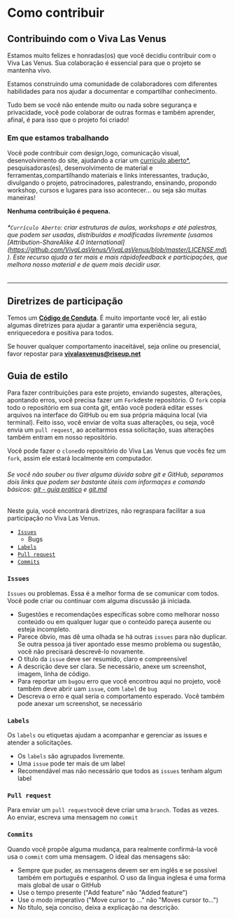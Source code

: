 # Como contribuir

## Contribuindo com o Viva Las Venus

Estamos muito felizes e honradas\(os\) que você decidiu contribuir com o Viva Las Venus. Sua colaboração é essencial para que o projeto se mantenha vivo.

Estamos construindo uma comunidade de colaboradores com diferentes habilidades para nos ajudar a documentar e compartilhar conhecimento.

Tudo bem se você não entende muito ou nada sobre segurança e privacidade, você pode colaborar de outras formas e também aprender, afinal, é para isso que o projeto foi criado!

### Em que estamos trabalhando

Você pode contribuir com design,logo, comunicação visual, desenvolvimento do site, ajudando a criar um [currículo aberto\*](#currículo-aberto), pesquisadoras(es), desenvolvimento de material e ferramentas,compartilhando materiais e links interessantes, tradução, divulgando o projeto, patrocinadores, palestrando, ensinando, propondo workshop, cursos e lugares para isso acontecer... ou seja são muitas maneiras!

**Nenhuma contribuição é pequena.**

###### \*`Currículo Aberto`: criar estruturas de aulas, workshops e até palestras, que podem ser usadas, distribuídas e modificadas livremente (usamos [Attribution-ShareAlike 4.0 International](https://github.com/VivaLasVenus/VivaLasVenus/blob/master/LICENSE.md\). Este recurso ajuda a ter mais e mais rápidofeedback e participações, que melhora nosso material e de quem mais decidir usar.
-----------------
## Diretrizes de participação

Temos um [**Código de Conduta**](https://github.com/VivaLasVenus/VivaLasVenus/blob/master/Code%20of%20Conduct.md). É muito importante você ler, ali estão algumas diretrizes para ajudar a garantir uma experiência segura, enriquecedora e positiva para todos.

Se houver qualquer comportamento inaceitável, seja online ou presencial, favor repostar para **vivalasvenus@riseup.net**

## Guia de estilo

Para fazer contribuições para este projeto, enviando sugestes, alterações, apontando erros, você precisa fazer um `Fork`deste repositório. O `fork` copia todo o repositório em sua conta git, então você poderá editar esses arquivos na interface do GitHub ou em sua própria máquina local (via terminal). Feito isso, você enviar de volta suas alterações, ou seja, você envia um `pull request`, ao aceitarmos essa solicitação, suas alterações também entram em nosso repositório.

Você pode fazer o `clone`do repositório do Viva Las Venus que vocês fez um `fork`, assim ele estará localmente em computador. 

###### Se você não souber ou tiver alguma dúvida sobre git e GitHub, separamos dois links que podem ser bastante úteis com informaçes e comando básicos: [git - guia prático](https://rogerdudler.github.io/git-guide/index.pt_BR.html) e [git.md](https://gist.github.com/leocomelli/2545add34e4fec21ec16)  

Neste guia, você encontrará diretrizes, não regraspara facilitar a sua participação no Viva Las Venus.  

* [`Issues`](#issues)
  * Bugs
* [`Labels`](#labels)
* [`Pull request`](#pull-request)
* [`Commits`](#commits)

### `Issues`

`Issues` ou problemas. Essa é a melhor forma de se comunicar com todos. Você pode criar ou continuar com alguma discussão já iniciada.

* Sugestões e recomendações específicas sobre como melhorar nosso conteúdo ou em qualquer lugar que o conteúdo pareça ausente ou esteja incompleto.
* Parece óbvio, mas dê uma olhada se há outras `issues` para não duplicar.  Se outra pessoa já tiver apontado esse mesmo problema ou sugestão, você não precisará descrevê-lo novamente. 
* O título da `issue` deve ser resumido, claro e compreensível
* A descrição deve ser clara. Se necessário, anexe um screenshot, imagem, linha de código.
* Para reportar um `bug`ou erro que você encontrou aqui no projeto, você também deve abrir uam `issue`, com `label` de `bug`
* Descreva o erro e qual seria o comportamento esperado. Você também pode anexar um screenshot, se necessário

### `Labels`

Os `labels` ou etiquetas ajudam a acompanhar e gerenciar as issues e atender a solicitações.

* Os `labels` são agrupados livremente. 
* Uma `issue` pode ter mais de um label     
* Recomendável mas não necessário que todos as `issues` tenham algum label

### `Pull request`
Para enviar um `pull request`você deve criar uma `branch`. Todas as vezes.  Ao enviar, escreva uma mensagem no `commit`


### `Commits`

Quando você propõe alguma mudança, para realmente confirmá-la você usa o `commit` com uma mensagem. O ideal das mensagens são:

* Sempre que puder, as mensagens devem ser em inglês e se possível também em português e espanhol.  O uso da língua inglesa é uma forma mais global de usar o GitHub
* Use o tempo presente \("Add feature" não "Added feature"\)  
* Use o modo imperativo \("Move cursor to ..."  não "Moves cursor to..."\)  
* No título, seja conciso, deixa a explicação na descrição.

